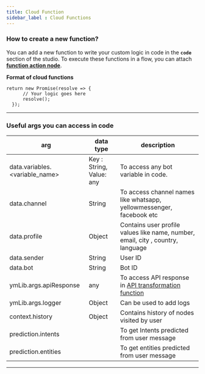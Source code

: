 ```yaml
---
title: Cloud Function
sidebar_label : Cloud Functions
---
```

### How to create a new function? 
You can add a new function to write your custom logic in code in the **`code`** section of the studio. 
To execute these functions in a flow, you can attach **[function action node](../steps/action-nodes-and-logic#5-functions)**.

**Format of cloud functions**
```
return new Promise(resolve => {
      // Your logic goes here
      resolve();
  }); 
```

---

### Useful args you can access in code


| arg | data type | description |
| -------- | -------- | -------- |
| data.variables.<variable_name>   | Key : String, Value: any |To access any bot variable in code. |
| data.channel | String | To access channel names like whatsapp, yellowmessenger, facebook etc|
|data.profile| Object| Contains user profile values like name, number, email, city , country, language |
| data.sender | String | User ID |
|data.bot | String| Bot ID|
|ymLib.args.apiResponse | any | To access API response in [API transformation function](../steps/action-nodes-and-logic#1-api) |
| ymLib.args.logger | Object | Can be used to add logs |
| context.history | Object | Contains history of nodes visited by user|
| prediction.intents |  | To get Intents predicted from user message |
| prediction.entities || To get entities predicted from user message |

---